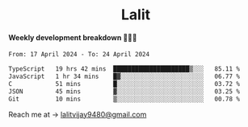 <h1 align="center">Lalit</h1>

#### Weekly development breakdown 👨🏻‍💻
<!--START_SECTION:waka-->

```txt
From: 17 April 2024 - To: 24 April 2024

TypeScript   19 hrs 42 mins  █████████████████████▒░░░   85.11 %
JavaScript   1 hr 34 mins    █▓░░░░░░░░░░░░░░░░░░░░░░░   06.77 %
C            51 mins         █░░░░░░░░░░░░░░░░░░░░░░░░   03.72 %
JSON         45 mins         ▓░░░░░░░░░░░░░░░░░░░░░░░░   03.25 %
Git          10 mins         ▒░░░░░░░░░░░░░░░░░░░░░░░░   00.78 %
```

<!--END_SECTION:waka-->

Reach me at → lalitvijay9480@gmail.com
